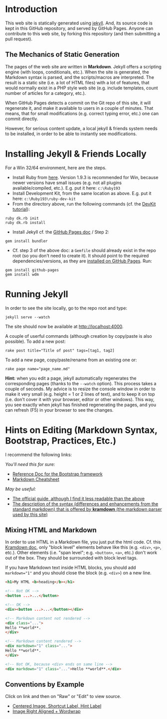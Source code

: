 # Introduction

This web site is statically generated using [jekyll](http://jekyllrb.com/). And, its source code is kept in this GitHub repository, and served by GitHub Pages. Anyone can contribute to this web site, by forking this repository (and then submitting a pull request).

## The Mechanics of Static Generation

The pages of the web site are written in **Markdown**. Jekyll offers a scripting engine (with loops, conditionals, etc.). When the site is generated, the Markdown syntax is parsed, and the scripts/macros are interpreted. The result is a static site (i.e. a lot of HTML files) with a lot of features, that would normally exist in a PHP style web site (e.g. include templates, count number of articles for a category, etc.).

When GitHub Pages detects a commit on the Git repo of this site, it will regenerate it, and make it available to users in a couple of minutes. That means, that for small modifications (e.g. correct typing error, etc.) one can commit directly.

However, for serious content update, a local jekyll & friends system needs to be installed, in order to be able to instantly see modifications.

# Installing Jekyll & Friends Locally

For a Win 32/64 environment, here are the steps.

* Install Ruby from [here](http://rubyinstaller.org/downloads/). Version 1.9.3 is recommended for Win, because newer versions have small issues (e.g. not all plugins available/compiled, etc.). E.g. put it here: `c:\Ruby193`
* Install Development Kit, from the same location as above. E.g. put it here: `c:\Ruby193\ruby-dev-kit`
* From the directory above, run the following commands (cf. the [DevKit tutorial](https://github.com/oneclick/rubyinstaller/wiki/Development-Kit)):
```
ruby dk.rb init
ruby dk.rb install
```
* Install Jekyll cf. the [GitHub Pages doc](https://help.github.com/articles/using-jekyll-with-pages) / Step 2:
```
gem install bundler
```
* Cf. step 3 of the above doc: a ``Gemfile`` should already exist in the repo root (so you don't need to create it). It should point to the required dependencies/versions, as they are [installed on GitHub Pages](https://pages.github.com/versions/). Run:
```
gem install github-pages
gem install wdm
```

# Running Jekyll

In order to see the site locally, go to the repo root and type:

```
jekyll serve --watch
```

The site should now be available at [http://localhost:4000](http://localhost:4000).

A couple of userful commands (although creation by copy/paste is also possible). To add a new post:

```
rake post title="Title of post" tags=[tag1, tag2]
```
    
To add a new page, copy/paste/rename from an existing one or:
	
```
rake page name="page_name.md"
```

**Hint:** when you edit a page, jekyll automatically regenerates the corresponding pages (thanks to the ``--watch`` option). This process takes a couple of seconds. My advice is to resize the console window in order to make it very small (e.g. height = 1 or 2 lines of text), and to keep it on top (i.e. don't cover it with your browser, editor or other windows). This way, you see exactly when jekyll has finished regenerating the pages, and you can refresh (F5) in your browser to see the changes.

# Hints on Editing (Markdown Syntax, Bootstrap, Practices, Etc.)

I recommend the following links:

*You'll need this for sure:*
* [Reference Doc for the Bootstrap framework](http://getbootstrap.com/)
* [Markdown Cheatsheet](https://github.com/adam-p/markdown-here/wiki/Markdown-Cheatsheet)

*May be useful:*
* [The official guide, although I find it less readable than the above](https://daringfireball.net/projects/markdown/)
* [The description of the syntax (differences and enhancements from the standard markdown) that is offered by **kramdown** (the markdown parser used by this site)](http://kramdown.gettalong.org/syntax.html)

## Mixing HTML and Markdown

In order to use HTML in a Markdown file, you just put the html code. Cf. this [Kramdown doc](http://kramdown.gettalong.org/syntax.html#html-blocks), only "block level" elements behave like this (e.g. ``<div>``, ``<p>``, etc.). Other elements (i.e. "span level"; e.g. ``<button>``, ``<a>``, etc.) don't work out of the box. They should be surrounded with block level tags.

If you have Markdown text inside HTML blocks, you should add ``markdown="1"`` and you should close the block (e.g. ``<div>``) on a new line.

```html
<h1>My HTML <b>heading</b></h1>

<!-- Not OK -->
<button ...>...</button>

<!-- OK -->
<div><button ...>...</button></div>

<!-- Markdown content not rendered -->
<div class="...">
Hello **world**.
</div>

<!-- Markdown content rendered -->
<div markdown="1" class="...">
Hello **world**.
</div>

<!-- Not OK, because <div> ends on same line -->
<div markdown="1" class="...">Hello **world**.</div>
```

## Conventions by Example

Click on link and then on "Raw" or "Edit" to view source.

* [Centered Image, Shortcut Label, Hint Label](practices/eclipse-productivity/generate-getters-setters.md)
* [Image Right Aligned + Wordwrap](extensions/mind-map/overview.md) 
